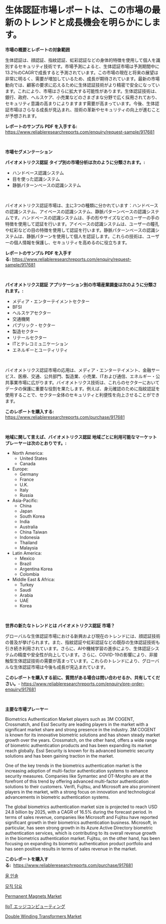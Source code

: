 <p><h1>生体認証市場レポートは、この市場の最新のトレンドと成長機会を明らかにします。</h1></p><p><strong>市場の概要とレポートの対象範囲</strong></p>
<p><p>生体認証は、顔認証、指紋認証、虹彩認証などの身体的特徴を使用して個人を識別するセキュリティ技術です。市場予測によると、生体認証市場は予測期間中に13.2％のCAGRで成長すると予測されています。この市場の現在と将来の展望は非常に明るく、需要が増加しているため、成長が期待されています。最新の市場動向では、顧客の要求に応えるために生体認証技術がより精密で安全になっています。これにより、市場はさらに拡大する可能性があります。生体認証技術は、銀行、政府、ヘルスケア、小売業などのさまざまな分野で広く採用されており、セキュリティ意識の高まりによりますます需要が高まっています。今後、生体認証市場はさらなる成長が見込まれ、技術の革新やセキュリティの向上が進むことが予想されます。</p></p>
<p><strong>レポートのサンプル PDF を入手する:</strong> <a href="https://www.reliableresearchreports.com/enquiry/request-sample/917681">https://www.reliableresearchreports.com/enquiry/request-sample/917681</a></p>
<p>&nbsp;</p>
<p><strong>市場セグメンテーション</strong></p>
<p><strong>バイオメトリクス認証 タイプ別の市場分析は次のように分類されます。:</strong></p>
<p><ul><li>ハンドベース認識システム</li><li>目を使った認識システム</li><li>静脈パターンベースの認識システム</li></ul></p>
<p>&nbsp;</p>
<p><p>バイオメトリクス認証市場は、主に3つの種類に分かれています：ハンドベースの認識システム、アイベースの認識システム、静脈パターンベースの認識システムです。ハンドベースの認識システムは、手の形やサイズなどのユーザーの手の特徴を使用して認証を行います。アイベースの認識システムは、ユーザーの瞳孔や虹彩などの目の特徴を使用して認証を行います。静脈パターンベースの認識システムは、静脈パターンを使用して個人を認証します。これらの技術は、ユーザーの個人情報を保護し、セキュリティを高めるのに役立ちます。</p></p>
<p><strong>レポートのサンプル PDF を入手する:</strong>&nbsp;<a href="https://www.reliableresearchreports.com/enquiry/request-sample/917681">https://www.reliableresearchreports.com/enquiry/request-sample/917681</a></p>
<p>&nbsp;</p>
<p><strong> バイオメトリクス認証 アプリケーション別の市場産業調査は次のように分類されます。:</strong></p>
<p><ul><li>メディア・エンターテイメントセクター</li><li>BFSI</li><li>ヘルスケアセクター</li><li>交通機関</li><li>パブリック・セクター</li><li>製造セクター</li><li>リテールセクター</li><li>ITとテレコミュニケーション</li><li>エネルギーとユーティリティ</li></ul></p>
<p>&nbsp;</p>
<p><p>バイオメトリクス認証市場の応用は、メディア・エンターテイメント、金融サービス、医療、交通、公共部門、製造業、小売業、ITおよび通信、エネルギー・公共事業市場に広がります。バイオメトリクス技術は、これらのセクターにおいてデータの保護に重要な役割を果たします。例えば、身元確認のために指紋認証を使用することで、セクター全体のセキュリティと利便性を向上させることができます。</p></p>
<p><strong>このレポートを購入する:</strong>&nbsp; <a href="https://www.reliableresearchreports.com/purchase/917681">https://www.reliableresearchreports.com/purchase/917681</a></p>
<p>&nbsp;</p>
<p><strong>地域に関して言えば、バイオメトリクス認証 地域ごとに利用可能なマーケットプレーヤーは次のとおりです。:</strong></p>
<p><ul>
    <li>
        North America:
        <ul>
            <li>United States</li>
            <li>Canada</li>
        </ul>
    </li>
    <li>
        Europe:
        <ul>
            <li>Germany</li>
            <li>France</li>
            <li>U.K.</li>
            <li>Italy</li>
            <li>Russia</li>
        </ul>
    </li>
    <li>
        Asia-Pacific:
        <ul>
            <li>China</li>
            <li>Japan</li>
            <li>South Korea</li>
            <li>India</li>
            <li>Australia</li>
            <li>China Taiwan</li>
            <li>Indonesia</li>
            <li>Thailand</li>
            <li>Malaysia</li>
        </ul>
    </li>
    <li>
        Latin America:
        <ul>
            <li>Mexico</li>
            <li>Brazil</li>
            <li>Argentina Korea</li>
            <li>Colombia</li>
        </ul>
    </li>
    <li>
        Middle East & Africa:
        <ul>
            <li>Turkey</li>
            <li>Saudi</li>
            <li>Arabia</li>
            <li>UAE</li>
            <li>Korea</li>
        </ul>
    </li>
    </ul></p>
<p>&nbsp;</p>
<p><strong>世界の新たなトレンドとは バイオメトリクス認証 市場？</strong></p>
<p><p>グローバルな生体認証市場における新興および現在のトレンドには、顔認証技術の普及が挙げられます。また、指紋認証や虹彩認証などの既存の生体認証技術も引き続き利用されています。さらに、AIや機械学習の進歩により、生体認証システムの精度や安全性が向上しています。さらに、COVID-19の影響により、非接触型生体認証技術の需要が高まっています。これらのトレンドにより、グローバルな生体認証市場は今後も成長が見込まれています。</p></p>
<p><strong>このレポートを購入する前に、質問がある場合は問い合わせるか、共有してください。</strong>- <a href="https://www.reliableresearchreports.com/enquiry/pre-order-enquiry/917681">https://www.reliableresearchreports.com/enquiry/pre-order-enquiry/917681</a></p>
<p>&nbsp;</p>
<p><strong>主要な市場プレーヤー</strong></p>
<p><p>Biometrics Authentication Market players such as 3M COGENT, Crossmatch, and Essl Security are leading players in the market with a significant market share and strong presence in the industry. 3M COGENT is known for its innovative biometric solutions and has shown steady market growth over the years. Crossmatch, on the other hand, offers a wide range of biometric authentication products and has been expanding its market reach globally. Essl Security is known for its advanced biometric security solutions and has been gaining traction in the market.</p><p>One of the key trends in the biometrics authentication market is the increasing adoption of multi-factor authentication systems to enhance security measures. Companies like Symantec and OT-Morpho are at the forefront of this trend by offering advanced multi-factor authentication solutions to their customers. Verifi, Fujitsu, and Microsoft are also prominent players in the market, with a strong focus on innovation and technological advancements in biometric authentication systems.</p><p>The global biometrics authentication market size is projected to reach USD 24.8 billion by 2025, with a CAGR of 16.5% during the forecast period. In terms of sales revenue, companies like Microsoft and Fujitsu have reported significant growth in their biometrics authentication business. Microsoft, in particular, has seen strong growth in its Azure Active Directory biometric authentication services, which is contributing to its overall revenue growth in the biometrics authentication market. Fujitsu, on the other hand, has been focusing on expanding its biometric authentication product portfolio and has seen positive results in terms of sales revenue in the market.</p></p>
<p><strong>このレポートを購入する:</strong>&nbsp;&nbsp;<a href="https://www.reliableresearchreports.com/purchase/917681">https://www.reliableresearchreports.com/purchase/917681</a></p>
<p><p><a href="https://medium.com/@alphonsoramon0t5yrz6hwr89/%EC%9A%B8-%EC%9D%B8%EC%86%94-%EC%8B%9C%EC%9E%A5%EC%9D%80-%EC%8B%9C%EC%9E%A5-%EC%A0%90%EC%9C%A0%EC%9C%A8-%EC%8B%9C%EC%9E%A5-%EB%8F%99%ED%96%A5-%EB%B0%8F-%EC%8B%9C%EC%9E%A5-%EC%84%B1%EC%9E%A5%EC%97%90-%EB%8C%80%ED%95%9C-%EC%A0%95%EB%B3%B4%EB%A5%BC-%EC%A0%9C%EA%B3%B5%ED%95%A9%EB%8B%88%EB%8B%A4-d3edcdc3d9a0">울 인솔</a></p><p><a href="https://medium.com/@alphonsoramon0t5yrz6hwr89/%EC%96%91%EB%AA%A8-%EB%8B%B4%EC%9A%94-%EC%8B%9C%EC%9E%A5-%EC%8B%9C%EC%9E%A5-%EC%A0%90%EC%9C%A0%EC%9C%A8-%EC%8B%9C%EC%9E%A5-%ED%8A%B8%EB%A0%8C%EB%93%9C-%EB%B0%8F-%EB%AF%B8%EB%9E%98-%EC%84%B1%EC%9E%A5-%ED%83%90%EC%83%89-79ead96df741">모직 담요</a></p><p><a href="https://view.publitas.com/reportprime-1/global-permanent-magnets-market-by-types-applications-and-major-players-with-regional-growth-rate-analysis-and-development-situation-from-2024-to-2031/">Permanent Magnets Market</a></p><p><a href="https://medium.com/@minnieebert2827/iiot%E3%82%A8%E3%83%83%E3%82%B8%E3%82%B3%E3%83%B3%E3%83%94%E3%83%A5%E3%83%BC%E3%83%86%E3%82%A3%E3%83%B3%E3%82%B0%E5%B8%82%E5%A0%B4%E8%A6%8F%E6%A8%A1%E3%81%AF-%E3%82%B0%E3%83%AD%E3%83%BC%E3%83%90%E3%83%AB%E7%94%A3%E6%A5%AD%E3%81%AB%E3%81%8A%E3%81%91%E3%82%8B%E6%9C%80%E9%81%A9%E3%81%AA%E3%83%9E%E3%83%BC%E3%82%B1%E3%83%86%E3%82%A3%E3%83%B3%E3%82%B0%E3%83%81%E3%83%A3%E3%83%8D%E3%83%AB%E3%82%92%E6%98%8E%E3%82%89%E3%81%8B%E3%81%AB%E3%81%99%E3%82%8B-f00aab46e50c">IIoT エッジコンピューティング</a></p><p><a href="https://butternut-bug-553.notion.site/Double-Winding-Transformers-Market-Size-Market-Trends-and-Growth-Outlook-forecasted-for-period-fro-e91d40c1f1a640ee84b283692c4ce0a8">Double Winding Transformers Market</a></p></p>